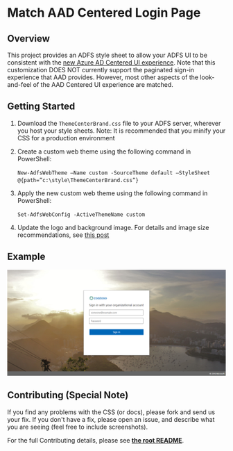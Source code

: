 # Match AAD Centered Login Page 

## Overview

This project provides an ADFS style sheet to allow your ADFS UI to be consistent with the [new Azure AD Centered UI experience](https://cloudblogs.microsoft.com/enterprisemobility/2017/08/02/the-new-azure-ad-signin-experience-is-now-in-public-preview/). 
Note that this customization DOES NOT currently support the paginated sign-in experience that AAD provides. However, most other 
aspects of the look-and-feel of the AAD Centered UI experience are matched. 

## Getting Started 

1. Download the ```ThemeCenterBrand.css``` file to your ADFS server, wherever you host your style sheets.
    Note: It is recommended that you minify your CSS for a production environment  

2. Create a custom web theme using the following command in PowerShell: 

    ```New-AdfsWebTheme –Name custom -SourceTheme default –StyleSheet @{path=”c:\style\ThemeCenterBrand.css”}```

3. Apply the new custom web theme using the following command in PowerShell:

    ```Set-AdfsWebConfig -ActiveThemeName custom```

4. Update the logo and background image. For details and image size recommendations, see [this post](https://docs.microsoft.com/en-us/windows-server/identity/ad-fs/operations/azure-ux-web-theme-in-ad-fs)

## Example

![Login Screenshot](./images/screenshot.png)

## Contributing (Special Note)

If you find any problems with the CSS (or docs), please fork and send us your fix. If you don't 
have a fix, please open an issue, and describe what you are seeing (feel free to include screenshots).

For the full Contributing details, please see __[the root README](../README.md)__.